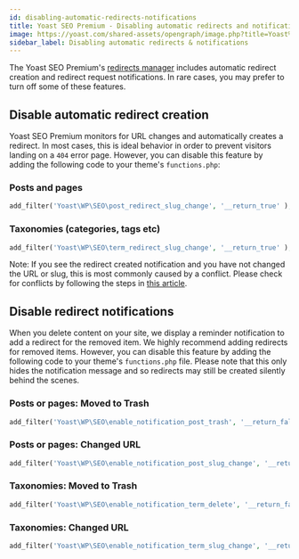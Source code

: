 ```yaml
---
id: disabling-automatic-redirects-notifications
title: Yoast SEO Premium - Disabling automatic redirects and notifications
image: https://yoast.com/shared-assets/opengraph/image.php?title=Yoast%20SEO%20Premium%20-%20Disabling%20automatic%20redirects%20and%20notifications
sidebar_label: Disabling automatic redirects & notifications
---
```

The Yoast SEO Premium's [redirects manager](https://yoast.com/wordpress/plugins/seo/redirects-manager/) includes automatic redirect creation and redirect request notifications. In rare cases, you may prefer to turn off some of these features.

## Disable automatic redirect creation
Yoast SEO Premium monitors for URL changes and automatically creates a redirect. In most cases, this is ideal behavior in order to prevent visitors landing on a `404` error page. However, you can disable this feature by adding the following code to your theme's `functions.php`:

### Posts and pages
```php
add_filter('Yoast\WP\SEO\post_redirect_slug_change', '__return_true' );
```

### Taxonomies (categories, tags etc)
```php
add_filter('Yoast\WP\SEO\term_redirect_slug_change', '__return_true' );
```

Note: If you see the redirect created notification and you have not changed the URL or slug, this is most commonly caused by a conflict. Please check for conflicts by following the steps in [this article](https://yoast.com/kb/how-to-check-for-plugin-conflicts).

## Disable redirect notifications
When you delete content on your site, we display a reminder notification to add a redirect for the removed item. We highly recommend adding redirects for removed items. However, you can disable this feature by adding the following code to your theme's `functions.php` file. Please note that this only hides the notification message and so redirects may still be created silently behind the scenes.

### Posts or pages: Moved to Trash
```php
add_filter('Yoast\WP\SEO\enable_notification_post_trash', '__return_false' );
```

### Posts or pages: Changed URL
```php
add_filter('Yoast\WP\SEO\enable_notification_post_slug_change', '__return_false' );
```

### Taxonomies: Moved to Trash
```php
add_filter('Yoast\WP\SEO\enable_notification_term_delete', '__return_false' );
```

### Taxonomies: Changed URL
```php
add_filter('Yoast\WP\SEO\enable_notification_term_slug_change', '__return_false' );
```
